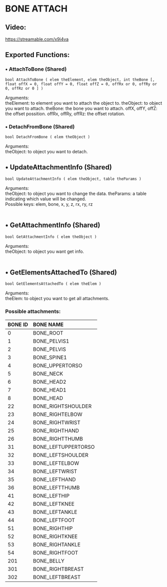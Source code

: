 # BONE ATTACH

## Video:
https://streamable.com/x9i4va

## Exported Functions:

### • AttachToBone (Shared)
    bool AttachToBone ( elem theElement, elem theObject, int theBone [, float offX = 0, float offY = 0, float offZ = 0, offRx or 0, offRy or 0, offRz or 0 ] )
Arguments: <br>
    theElement: to element you want to attach the object to.
    theObject: to object you want to attach.
    theBone: the bone you want to attach.
    offX, offY, offZ: the offset possition.
    offRx, offRy, offRz: the offset rotation.
<br>
### • DetachFromBone (Shared)
    bool DetachFromBone ( elem theObject )

Arguments: <br> 
    theObject: to object you want to detach.
<br>
## • UpdateAttachmentInfo (Shared)
    bool UpdateAttachmentInfo ( elem theObject, table theParams )

Arguments: <br> 
    theObject: to object you want to change the data.
    theParams: a table indicating which value will be changed.
        <br>
        Possible keys: elem, bone, x, y, z, rx, ry, rz
<br>
<br>
## • GetAttachmentInfo (Shared)
    bool GetAttachmentInfo ( elem theObject )

Arguments: <br> 
    theObject: to object you want get info.
<br>
<br>
## • GetElementsAttachedTo (Shared)
    bool GetElementsAttachedTo ( elem theElem )

Arguments: <br> 
    theElem: to object you want to get all attachments.

### Possible attachments:
| BONE ID | BONE NAME |
|:-|:-|
|0|BONE_ROOT|
|1|BONE_PELVIS1|
|2|BONE_PELVIS|
|3|BONE_SPINE1|
|4|BONE_UPPERTORSO|
|5|BONE_NECK|
|6|BONE_HEAD2|
|7|BONE_HEAD1|
|8|BONE_HEAD|
|22|BONE_RIGHTSHOULDER|
|23|BONE_RIGHTELBOW|
|24|BONE_RIGHTWRIST|
|25|BONE_RIGHTHAND|
|26|BONE_RIGHTTHUMB|
|31|BONE_LEFTUPPERTORSO|
|32|BONE_LEFTSHOULDER|
|33|BONE_LEFTELBOW|
|34|BONE_LEFTWRIST|
|35|BONE_LEFTHAND|
|36|BONE_LEFTTHUMB|
|41|BONE_LEFTHIP|
|42|BONE_LEFTKNEE|
|43|BONE_LEFTANKLE|
|44|BONE_LEFTFOOT|
|51|BONE_RIGHTHIP|
|52|BONE_RIGHTKNEE|
|53|BONE_RIGHTANKLE|
|54|BONE_RIGHTFOOT|
|201|BONE_BELLY|
|301|BONE_RIGHTBREAST|
|302|BONE_LEFTBREAST|
